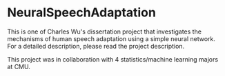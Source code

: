 # NeuralSpeechAdaptation
This is one of Charles Wu's dissertation project that investigates the mechanisms of human speech adaptation using a simple neural network.
For a detailed description, please read the project description.

This project was in collaboration with 4 statistics/machine learning majors at CMU. 
